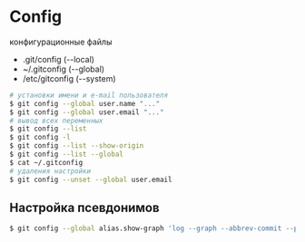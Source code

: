 # Config

конфигурационные файлы

- .git/config (--local)
- ~/.gitconfig (--global)
- /etc/gitconfig (--system)

```bash
# установки имени и e-mail пользователя
$ git config --global user.name "..."
$ git config --global user.email "..."
# вывод всех переменных
$ git config --list
$ git config -l
$ git config --list --show-origin
$ git config --list --global
$ cat ~/.gitconfig
# удаления настройки
$ git config --unset --global user.email
```

## Настройка псевдонимов

```bash
$ git config --global alias.show-graph 'log --graph --abbrev-commit --pretty=oneline'
```
